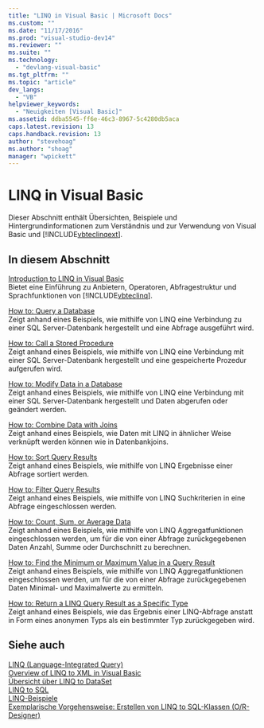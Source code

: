 ```yaml
---
title: "LINQ in Visual Basic | Microsoft Docs"
ms.custom: ""
ms.date: "11/17/2016"
ms.prod: "visual-studio-dev14"
ms.reviewer: ""
ms.suite: ""
ms.technology: 
  - "devlang-visual-basic"
ms.tgt_pltfrm: ""
ms.topic: "article"
dev_langs: 
  - "VB"
helpviewer_keywords: 
  - "Neuigkeiten [Visual Basic]"
ms.assetid: ddba5545-ff6e-46c3-8967-5c4280db5aca
caps.latest.revision: 13
caps.handback.revision: 13
author: "stevehoag"
ms.author: "shoag"
manager: "wpickett"
---
```

# LINQ in Visual Basic
Dieser Abschnitt enthält Übersichten, Beispiele und Hintergrundinformationen zum Verständnis und zur Verwendung von Visual Basic und [!INCLUDE[vbteclinqext](../../../../csharp/getting-started/includes/vbteclinqext_md.md)].  
  
## In diesem Abschnitt  
 [Introduction to LINQ in Visual Basic](../../../../visual-basic/programming-guide/language-features/linq/introduction-to-linq.md)  
 Bietet eine Einführung zu Anbietern, Operatoren, Abfragestruktur und Sprachfunktionen von [!INCLUDE[vbteclinq](../../../../csharp/includes/vbteclinq_md.md)].  
  
 [How to: Query a Database](../../../../visual-basic/programming-guide/language-features/linq/how-to-query-a-database-by-using-linq.md)  
 Zeigt anhand eines Beispiels, wie mithilfe von LINQ eine Verbindung zu einer SQL Server\-Datenbank hergestellt und eine Abfrage ausgeführt wird.  
  
 [How to: Call a Stored Procedure](../../../../visual-basic/programming-guide/language-features/linq/how-to-call-a-stored-procedure-by-using-linq.md)  
 Zeigt anhand eines Beispiels, wie mithilfe von LINQ eine Verbindung mit einer SQL Server\-Datenbank hergestellt und eine gespeicherte Prozedur aufgerufen wird.  
  
 [How to: Modify Data in a Database](../../../../visual-basic/programming-guide/language-features/linq/how-to-modify-data-in-a-database-by-using-linq.md)  
 Zeigt anhand eines Beispiels, wie mithilfe von LINQ eine Verbindung mit einer SQL Server\-Datenbank hergestellt und Daten abgerufen oder geändert werden.  
  
 [How to: Combine Data with Joins](../../../../visual-basic/programming-guide/language-features/linq/how-to-combine-data-with-linq-by-using-joins.md)  
 Zeigt anhand eines Beispiels, wie Daten mit LINQ in ähnlicher Weise verknüpft werden können wie in Datenbankjoins.  
  
 [How to: Sort Query Results](../../../../visual-basic/programming-guide/language-features/linq/how-to-sort-query-results-by-using-linq.md)  
 Zeigt anhand eines Beispiels, wie mithilfe von LINQ Ergebnisse einer Abfrage sortiert werden.  
  
 [How to: Filter Query Results](../../../../visual-basic/programming-guide/language-features/linq/how-to-filter-query-results-by-using-linq.md)  
 Zeigt anhand eines Beispiels, wie mithilfe von LINQ Suchkriterien in eine Abfrage eingeschlossen werden.  
  
 [How to: Count, Sum, or Average Data](../../../../visual-basic/programming-guide/language-features/linq/how-to-count-sum-or-average-data-by-using-linq.md)  
 Zeigt anhand eines Beispiels, wie mithilfe von LINQ Aggregatfunktionen eingeschlossen werden, um für die von einer Abfrage zurückgegebenen Daten Anzahl, Summe oder Durchschnitt zu berechnen.  
  
 [How to: Find the Minimum or Maximum Value in a Query Result](../../../../visual-basic/programming-guide/language-features/linq/how-to-find-the-minimum-or-maximum-value-in-a-query-result.md)  
 Zeigt anhand eines Beispiels, wie mithilfe von LINQ Aggregatfunktionen eingeschlossen werden, um für die von einer Abfrage zurückgegebenen Daten Minimal\- und Maximalwerte zu ermitteln.  
  
 [How to: Return a LINQ Query Result as a Specific Type](../../../../visual-basic/programming-guide/language-features/linq/how-to-return-a-linq-query-result-as-a-specific-type.md)  
 Zeigt anhand eines Beispiels, wie das Ergebnis einer LINQ\-Abfrage anstatt in Form eines anonymen Typs als ein bestimmter Typ zurückgegeben wird.  
  
## Siehe auch  
 [LINQ \(Language\-Integrated Query\)](../Topic/LINQ%20\(Language-Integrated%20Query\).md)   
 [Overview of LINQ to XML in Visual Basic](../../../../visual-basic/programming-guide/language-features/xml/overview-of-linq-to-xml.md)   
 [Übersicht über LINQ to DataSet](../Topic/LINQ%20to%20DataSet%20Overview.md)   
 [LINQ to SQL](../Topic/LINQ%20to%20SQL.md)   
 [LINQ\-Beispiele](../Topic/LINQ%20Samples.md)   
 [Exemplarische Vorgehensweise: Erstellen von LINQ to SQL\-Klassen \(O\/R\-Designer\)](../Topic/Walkthrough:%20Creating%20LINQ%20to%20SQL%20Classes%20\(O-R%20Designer\).md)